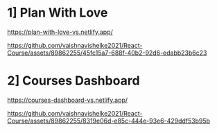 # 1] Plan With Love
https://plan-with-love-vs.netlify.app/

https://github.com/vaishnavishelke2021/React-Course/assets/89862255/45fc15a7-688f-40b2-92d6-edabb23b6c23


# 2] Courses Dashboard
https://courses-dashboard-vs.netlify.app/

https://github.com/vaishnavishelke2021/React-Course/assets/89862255/8319e06d-e85c-444e-93e6-429ddf53b95b

